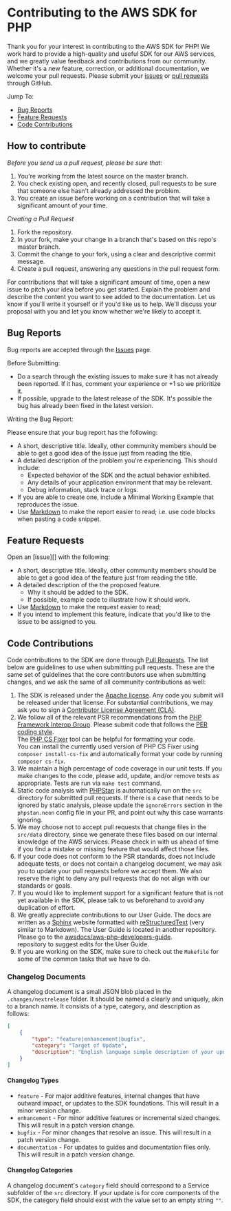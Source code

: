 # Contributing to the AWS SDK for PHP

Thank you for your interest in contributing to the AWS SDK for PHP! We work hard to 
provide a high-quality and useful SDK for our AWS services, and we greatly value 
feedback and contributions from our community. Whether it's a new feature, 
correction, or additional documentation, we welcome your pull requests. Please submit 
your [issues][] or [pull requests][pull-requests] through GitHub.

Jump To:

* [Bug Reports](_#Bug-Reports_)
* [Feature Requests](_#Feature-Requests_)
* [Code Contributions](_#Code-Contributions_)

## How to contribute

*Before you send us a pull request, please be sure that:*

1. You're working from the latest source on the master branch.
2. You check existing open, and recently closed, pull requests to be sure that 
   someone else hasn't already addressed the problem.
3. You create an issue before working on a contribution that will take a significant 
   amount of your time.

*Creating a Pull Request*

1. Fork the repository.
2. In your fork, make your change in a branch that's based on this repo's master branch.
3. Commit the change to your fork, using a clear and descriptive commit message.
4. Create a pull request, answering any questions in the pull request form.

For contributions that will take a significant amount of time, open a new issue to pitch 
your idea before you get started. Explain the problem and describe the content you want to 
see added to the documentation. Let us know if you'll write it yourself or if you'd like us 
to help. We'll discuss your proposal with you and let you know whether we're likely to 
accept it.   

## Bug Reports

Bug reports are accepted through the [Issues][] page.

Before Submitting:

* Do a search through the existing issues to make sure it has not already been reported. 
   If it has, comment your experience or +1 so we prioritize it.
* If possible, upgrade to the latest release of the SDK. It's possible the bug has 
   already been fixed in the latest version.

Writing the Bug Report:

Please ensure that your bug report has the following:

* A short, descriptive title. Ideally, other community members should be able to get a 
   good idea of the issue just from reading the title.
* A detailed description of the problem you're experiencing. This should include:
    * Expected behavior of the SDK and the actual behavior exhibited.
    * Any details of your application environment that may be relevant.
    * Debug information, stack trace or logs.
*  If you are able to create one, include a Minimal Working Example that reproduces the issue.
* Use [Markdown][] to make the report easier to read; i.e. use code blocks when pasting a 
   code snippet.

## Feature Requests

Open an [issue][] with the following:

* A short, descriptive title. Ideally, other community members should be able to get a 
   good idea of the feature just from reading the title.
* A detailed description of the the proposed feature. 
    * Why it should be added to the SDK.
    * If possible, example code to illustrate how it should work.
* Use [Markdown][] to make the request easier to read;
* If you intend to implement this feature, indicate that you'd like to the issue to be
   assigned to you.


## Code Contributions

Code contributions to the SDK are done through [Pull Requests][pull-requests]. The list below 
are guidelines to use when submitting pull requests. These are the 
same set of guidelines that the core contributors use when submitting changes, and 
we ask the same of all community contributions as well:

1. The SDK is released under the [Apache license][license]. Any code you submit
   will be released under that license. For substantial contributions, we may
   ask you to sign a [Contributor License Agreement (CLA)][cla].
2. We follow all of the relevant PSR recommendations from the [PHP Framework
   Interop Group][php-fig]. Please submit code that follows the 
   [PER coding style](php-fig-per).  
   The [PHP CS Fixer][cs-fixer] tool can be helpful for formatting your code.  
   You can install the currently used version of PHP CS Fixer using 
   `composer install-cs-fix` and automatically format
   your code by running `composer cs-fix`.
3. We maintain a high percentage of code coverage in our unit tests. If you make
   changes to the code, please add, update, and/or remove tests as appropriate.
   Tests are run via `make test` command.
4. Static code analysis with [PHPStan][phpstan] is automatically run on the `src` 
   directory for submitted pull requests. If there is a case that needs to be
   ignored by static analysis, please update the `ignoreErrors` section in the
   `phpstan.neon` config file in your PR, and point out why this case warrants
   ignoring.
5. We may choose not to accept pull requests that change files in the `src/data`
   directory, since we generate these files based on our internal knowledge of
   the AWS services. Please check in with us ahead of time if you find a mistake
   or missing feature that would affect those files.
6. If your code does not conform to the PSR standards, does not include adequate
   tests, or does not contain a changelog document, we may ask you to update
   your pull requests before we accept them. We also reserve the right to deny
   any pull requests that do not align with our standards or goals.
7. If you would like to implement support for a significant feature that is not
   yet available in the SDK, please talk to us beforehand to avoid any
   duplication of effort.
8. We greatly appreciate contributions to our User Guide. The docs are written
   as a [Sphinx][] website formatted with [reStructuredText][] (very similar to
   Markdown). The User Guide is located in another repository. Please go to the 
   [awsdocs/aws-php-developers-guide](https://github.com/awsdocs/aws-php-developers-guide/).  
   repository to suggest edits for the User Guide.
9. If you are working on the SDK, make sure to check out the `Makefile` for some
   of the common tasks that we have to do.

### Changelog Documents

A changelog document is a small JSON blob placed in the `.changes/nextrelease`
folder. It should be named a clearly and uniquely, akin to a branch name. It
consists of a type, category, and description as follows:

```json
[
    {
        "type": "feature|enhancement|bugfix",
        "category": "Target of Update",
        "description": "English language simple description of your update."
    }
]
```

#### Changelog Types

* `feature` - For major additive features, internal changes that have
outward impact, or updates to the SDK foundations. This will result in a minor
version change.
* `enhancement` - For minor additive features or incremental sized changes.
This will result in a patch version change.
* `bugfix` - For minor changes that resolve an issue. This will result in a
patch version change.
* `documentation` - For updates to guides and documentation files only. This will
result in a patch version change.

#### Changelog Categories

A changelog document's `category` field should correspond to a Service subfolder
of the `src` directory. If your update is for core components of the SDK, the
category field should exist with the value set to an empty string `""`.

[issues]: https://github.com/aws/aws-sdk-php/issues
[pull-requests]: https://github.com/aws/aws-sdk-php/pulls
[license]: http://aws.amazon.com/apache2.0/
[cla]: https://github.com/aws/aws-cla/blob/master/amazon-single-contribution-license.txt
[php-fig]: https://www.php-fig.org/
[php-fig-per]: https://www.php-fig.org/per/coding-style/
[cs-fixer]: http://cs.sensiolabs.org/
[phpstan]: https://github.com/phpstan/phpstan
[sphinx]: http://sphinx-doc.org/
[restructuredtext]: http://sphinx-doc.org/rest.html
[docs-readme]: https://github.com/awsdocs/aws-php-developers-guide/blob/master/README.rst
[markdown]: https://en.wikipedia.org/wiki/Markdown
